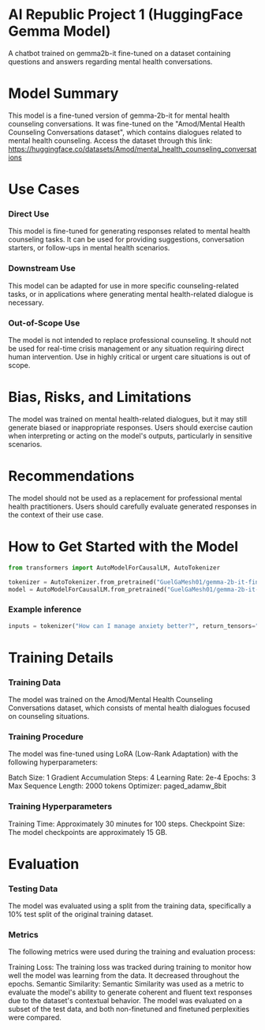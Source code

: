 # AI Republic Project 1 (HuggingFace Gemma Model)

A chatbot trained on gemma2b-it fine-tuned on a dataset containing questions and answers regarding mental health conversations.

# Model Summary

This model is a fine-tuned version of gemma-2b-it for mental health counseling conversations. It was fine-tuned on the "Amod/Mental Health Counseling Conversations dataset", which contains dialogues related to mental health counseling. Access the dataset through this link: https://huggingface.co/datasets/Amod/mental_health_counseling_conversations


# Use Cases

### Direct Use
This model is fine-tuned for generating responses related to mental health counseling tasks. It can be used for providing suggestions, conversation starters, or follow-ups in mental health scenarios.

### Downstream Use 
This model can be adapted for use in more specific counseling-related tasks, or in applications where generating mental health-related dialogue is necessary.

### Out-of-Scope Use
The model is not intended to replace professional counseling. It should not be used for real-time crisis management or any situation requiring direct human intervention. Use in highly critical or urgent care situations is out of scope.

# Bias, Risks, and Limitations
The model was trained on mental health-related dialogues, but it may still generate biased or inappropriate responses. Users should exercise caution when interpreting or acting on the model's outputs, particularly in sensitive scenarios.

# Recommendations
The model should not be used as a replacement for professional mental health practitioners. Users should carefully evaluate generated responses in the context of their use case.

# How to Get Started with the Model

```python
from transformers import AutoModelForCausalLM, AutoTokenizer

tokenizer = AutoTokenizer.from_pretrained("GuelGaMesh01/gemma-2b-it-finetuned-mental-health-qa") 
model = AutoModelForCausalLM.from_pretrained("GuelGaMesh01/gemma-2b-it-finetuned-mental-health-qa")
```

### Example inference
```python
inputs = tokenizer("How can I manage anxiety better?", return_tensors="pt") outputs = model.generate(**inputs, max_length=200) response = tokenizer.decode(outputs[0], skip_special_tokens=True) print(response)
```

# Training Details
### Training Data
The model was trained on the Amod/Mental Health Counseling Conversations dataset, which consists of mental health dialogues focused on counseling situations.

### Training Procedure
The model was fine-tuned using LoRA (Low-Rank Adaptation) with the following hyperparameters:

Batch Size: 1 Gradient Accumulation Steps: 4 Learning Rate: 2e-4 Epochs: 3 Max Sequence Length: 2000 tokens Optimizer: paged_adamw_8bit

### Training Hyperparameters
Training Time: Approximately 30 minutes for 100 steps.
Checkpoint Size: The model checkpoints are approximately 15 GB.

# Evaluation
### Testing Data
The model was evaluated using a split from the training data, specifically a 10% test split of the original training dataset.

### Metrics
The following metrics were used during the training and evaluation process:

Training Loss: The training loss was tracked during training to monitor how well the model was learning from the data. It decreased throughout the epochs.
Semantic Similarity: Semantic Similarity was used as a metric to evaluate the model's ability to generate coherent and fluent text responses due to the dataset's contextual behavior. The model was evaluated on a subset of the test data, and both non-finetuned and finetuned perplexities were compared.
